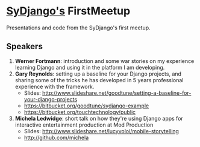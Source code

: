 [SyDjango's](http://www.meetup.com/SyDjango/) FirstMeetup
==========================================================

Presentations and code from the SyDjango's first meetup.

Speakers
---------
1. **Werner Fortmann**: introduction and some war stories on my experience learning Django and using it in the platform I am developing.
2. **Gary Reynolds**: setting up a baseline for your Django projects, and sharing some of the tricks he has developed in 5 years professional experience with the framework.
	- Slides: http://www.slideshare.net/goodtune/setting-a-baseline-for-your-django-projects
	- https://bitbucket.org/goodtune/sydjango-example
	- https://bitbucket.org/touchtechnology/public
3. **Michela Ledwidge**: short talk on how they're using Django apps for interactive entertainment production at Mod Production
	- Slides: http://www.slideshare.net/lucyvoloi/mobile-storytelling
	- http://github.com/michela
